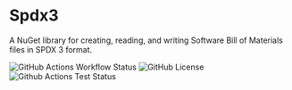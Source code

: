 # Spdx3
A NuGet library for creating, reading, and writing Software Bill of Materials files in SPDX 3 format.

![GitHub Actions Workflow Status](https://img.shields.io/github/actions/workflow/status/mharrah/Spdx3/.github%2Fworkflows%2Fci.yml?branch=main)
![GitHub License](https://img.shields.io/github/license/mharrah/Spdx3)
![Github Actions Test Status](https://gist.githubusercontent.com/mharrah/https://gist.githubusercontent.com/mharrah/e434f7b17274a026c153482b64e5cf91/raw/badge.svg)
